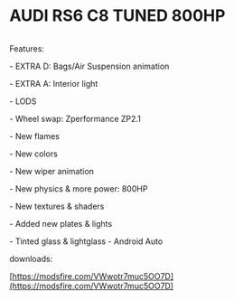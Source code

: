 # AUDI RS6 C8 TUNED 800HP

<figure><img src="../.gitbook/assets/Screenshot_f_audi_rs6_2020_tuned_ult_studio_grey_15-8-124-20-30-58.jpg" alt=""><figcaption></figcaption></figure>

Features:&#x20;

\- EXTRA D: Bags/Air Suspension animation&#x20;

\- EXTRA A: Interior light&#x20;

\- LODS&#x20;

\- Wheel swap: Zperformance ZP2.1&#x20;

\- New flames&#x20;

\- New colors&#x20;

\- New wiper animation&#x20;

\- New physics & more power: 800HP&#x20;

\- New textures & shaders

\- Added new plates & lights&#x20;

\- Tinted glass & lightglass - Android Auto



downloads:

[https://modsfire.com/VWwotr7muc5OO7D](https://modsfire.com/VWwotr7muc5OO7D)
